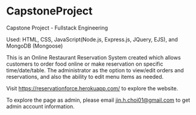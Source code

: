 # CapstoneProject
Capstone Project - Fullstack Engineering

Used: HTML, CSS, JavaScript(Node.js, Express.js, JQuery, EJS), and MongoDB (Mongoose)

This is an Online Restaurant Reservation System created which allows customers to order food online or make reservation on specific time/date/table.
The administrator as the option to view/edit orders and reservations, and also the ability to edit menu items as needed.

Visit https://reservationforce.herokuapp.com/ to explore the website.

To explore the page as admin, please email jin.h.choi01@gmail.com to get admin account information.
